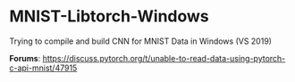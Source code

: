 # MNIST-Libtorch-Windows
Trying to compile and build CNN for MNIST Data in Windows (VS 2019)


**Forums**: https://discuss.pytorch.org/t/unable-to-read-data-using-pytorch-c-api-mnist/47915
